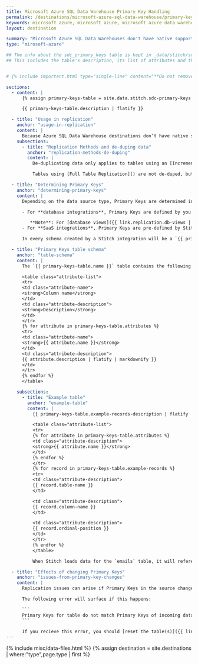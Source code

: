 ```yaml
---
title: Microsoft Azure SQL Data Warehouse Primary Key Handling
permalink: /destinations/microsoft-azure-sql-data-warehouse/primary-key-handling
keywords: microsoft azure, microsoft azure, microsoft azure data warehouse, microsoft azure etl, etl to microsoft azure
layout: destination

summary: "Microsoft Azure SQL Data Warehouses don't have native support for Primary Keys. To ensure data can be de-duped during loading, Stitch will create a Primary Keys table for each integration schema."
type: "mirosoft-azure"

## The info about the sdc_primary_keys table is kept in _data/stitch/sdc-primary-keys.yml.
## This includes the table's description, its list of attributes and their descriptions, etc.


# {% include important.html type="single-line" content="**Do not remove or alter this table.** This will cause replication issues and data discrepancies." %}

sections:
  - content: |
      {% assign primary-keys-table = site.data.stitch.sdc-primary-keys %}

      {{ primary-keys-table.description | flatify }}

  - title: "Usage in replication"
    anchor: "usage-in-replication"
    content: |
      Because Azure SQL Data Warehouse destinations don’t have native support for Primary Keys, Stitch uses the `{{ primary-keys-table.name }}` table to store Primary Key information and de-dupe data during loading incrementally-replicated tables.
    subsections:
      - title: "Replication Methods and de-duping data"
        anchor: "replication-methods-de-duping"
        content: |
          De-duplicating data only applies to tables using an [Incremental Replication Method]({{ link.replication.rep-methods | prepend: site.baseurl }}). This ensures that only the most recent version of a record is loaded into the table.

          Tables using [Full Table Replication]() are not de-duped, but loaded in full during each replication job.

  - title: "Determining Primary Keys"
    anchor: "determining-primary-keys"
    content: |
      Depending on the data source type, Primary Keys are determined in one of two ways:

      - For **database integrations**, Primary Keys are defined by you in the source database. This will usually be columns with a Primary Key constrant or some other equivalent, depending on the type of database being used.

         **Note**: For [database views]({{ link.replication.db-views | prepend: site.baseurl }}) you set to replicate in Stitch, the Primary Key will be the field you define for the view during setup.
      - For **SaaS integrations**, Primary Keys are pre-defined by Stitch. Refer to the [schema documentation for your SaaS integration]({{ link.integrations.saas | prepend: site.baseurl }}) for info on the Primary Keys Stitch uses for specific tables.

      In every schema created by a Stitch integration will be a `{{ primary-keys-table.name }}` table. The Primary Key data for every table set to replicate will be stored in this table.

  - title: "Primary Keys table schema"
    anchor: "table-schema"
    content: |
      The `{{ primary-keys-table.name }}` table contains the following columns:

      <table class="attribute-list">
      <tr>
      <td class="attribute-name">
      <strong>Column name</strong>
      </td>
      <td class="attribute-description">
      <strong>Description</strong>
      </td>
      </tr>
      {% for attribute in primary-keys-table.attributes %}
      <tr>
      <td class="attribute-name">
      <strong>{{ attribute.name }}</strong>
      </td>
      <td class="attribute-description">
      {{ attribute.description | flatify | markdownify }}
      </td>
      </tr>
      {% endfor %}
      </table>

    subsections:
      - title: "Example table"
        anchor: "example-table"
        content: |
          {{ primary-keys-table.example-records-description | flatify | markdownify }}

          <table class="attribute-list">
          <tr>
          {% for attribute in primary-keys-table.attributes %}
          <td class="attribute-description">
          <strong>{{ attribute.name }}</strong>
          </td>
          {% endfor %}
          </tr>
          {% for record in primary-keys-table.example-records %}
          <tr>
          <td class="attribute-description">
          {{ record.table-name }}
          </td>

          <td class="attribute-description">
          {{ record.column-name }}
          </td>

          <td class="attribute-description">
          {{ record.ordinal-position }}
          </td>
          </tr>
          {% endfor %}
          </table>

          When Stitch loads data for the `emails` table, it will reference these records in `{{ primary-keys-table.name }}` to de-duplicate the data. This will ensure that only the most recent version of a record exists in the `emails` table.

  - title: "Effects of changing Primary Keys"
    anchor: "issues-from-primary-key-changes"
    content: |
      Replication issues can arise if Primary Keys in the source change, or if data in the `{{ primary-keys-table.name }}` is incorrectly altered or removed.

      The following error will surface if this happens:

      ```
      Primary Keys for table do not match Primary Keys of incoming data
      ```

      If you recieve this error, you should [reset the table(s)]({{ link.replication.reset-rep-keys | prepend: site.baseurl }}) mentioned in the error. This will queue a full re-replication of the table, which will ensure Primary Keys are correctly captured and used to de-dupe data when loading.
---
```

{% include misc/data-files.html %}
{% assign destination = site.destinations | where:"type",page.type | first %}
